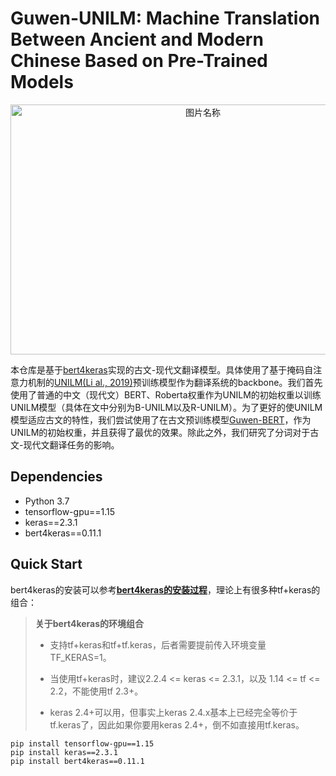 # Guwen-UNILM: Machine Translation Between Ancient and Modern Chinese Based on Pre-Trained Models
<div  align="center">   
 <img src="https://user-images.githubusercontent.com/30574139/163604086-13213a39-ab35-42d1-806f-04f48914b6f3.png" width = "600" height = "400" alt="图片名称" align=center />
</div> 

本仓库是基于[bert4keras](https://github.com/bojone/bert4keras)实现的古文-现代文翻译模型。具体使用了基于掩码自注意力机制的[UNILM(Li al., 2019)](https://arxiv.org/abs/1905.03197)预训练模型作为翻译系统的backbone。我们首先使用了普通的中文（现代文）BERT、Roberta权重作为UNILM的初始权重以训练UNILM模型（具体在文中分别为B-UNILM以及R-UNILM）。为了更好的使UNILM模型适应古文的特性，我们尝试使用了在古文预训练模型[Guwen-BERT](https://github.com/Ethan-yt/guwenbert)，作为UNILM的初始权重，并且获得了最优的效果。除此之外，我们研究了分词对于古文-现代文翻译任务的影响。


## Dependencies
- Python 3.7 
- tensorflow-gpu==1.15
- keras==2.3.1
- bert4keras==0.11.1
## Quick Start
bert4keras的安装可以参考[**bert4keras的安装过程**](https://github.com/bojone/bert4keras#%E4%BD%BF%E7%94%A8)，理论上有很多种tf+keras的组合：
<blockquote><strong>关于bert4keras的环境组合</strong>
  
- 支持tf+keras和tf+tf.keras，后者需要提前传入环境变量TF_KERAS=1。

- 当使用tf+keras时，建议2.2.4 <= keras <= 2.3.1，以及 1.14 <= tf <= 2.2，不能使用tf 2.3+。

- keras 2.4+可以用，但事实上keras 2.4.x基本上已经完全等价于tf.keras了，因此如果你要用keras 2.4+，倒不如直接用tf.keras。
</blockquote>

```
pip install tensorflow-gpu==1.15
pip install keras==2.3.1
pip install bert4keras==0.11.1
```

